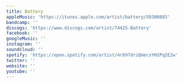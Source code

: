 ```yaml
---
title: Battery
appleMusic: 'https://itunes.apple.com/artist/battery/59300883'
bandcamp: ''
discogs: 'https://www.discogs.com/artist/74425-Battery'
facebook: ''
googleMusic: ''
instagram: ''
soundcloud: ''
spotify: 'https://open.spotify.com/artist/4r697driQmecsYH1PqIE2w'
twitter: ''
website: ''
youtube: ''
---
```

